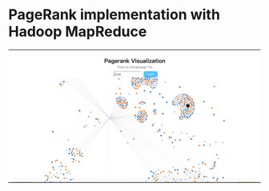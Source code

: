 # PageRank implementation with Hadoop MapReduce

---

![](https://github.com/biaoge/Images/blob/master/pagerank.png)
